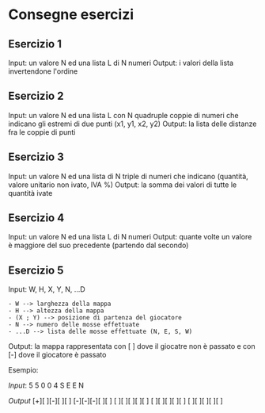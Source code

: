 # Consegne esercizi

## Esercizio 1
Input: un valore N ed una lista L di N numeri
Output: i valori della lista invertendone l'ordine

## Esercizio 2
Input: un valore N ed una lista L con N quadruple coppie di numeri che indicano gli estremi di due punti (x1, y1, x2, y2)
Output: la lista delle distanze fra le coppie di punti

## Esercizio 3
Input: un valore N ed una lista di N triple di numeri che indicano (quantità, valore unitario non ivato, IVA %)
Output: la somma dei valori di tutte le quantità ivate

## Esercizio 4

Input: un valore N ed una lista L di N numeri
Output: quante volte un valore è maggiore del suo precedente (partendo dal secondo)

## Esercizio 5

Input: W, H, X, Y, N, ...D

	- W --> larghezza della mappa
	- H --> altezza della mappa
	- (X ; Y) --> posizione di partenza del giocatore
	- N --> numero delle mosse effettuate
	- ...D --> lista delle mosse effettuate (N, E, S, W)

Output: la mappa rappresentata con [ ] dove il giocatre non è passato e con [-] dove il giocatore è passato

Esempio:

*Input*:
5 5 0 0 4
S E E N

*Output*
[+][ ][-][ ][ ]
[-][-][-][ ][ ]
[ ][ ][ ][ ][ ]
[ ][ ][ ][ ][ ]
[ ][ ][ ][ ][ ]
